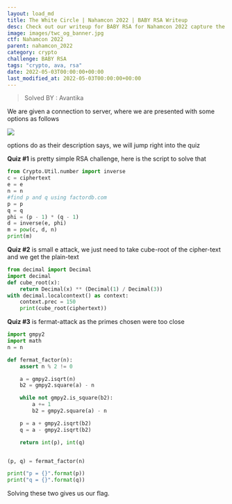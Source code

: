 ```yaml
---
layout: load_md
title: The White Circle | Nahamcon 2022 | BABY RSA Writeup
desc: Check out our writeup for BABY RSA for Nahamcon 2022 capture the flag competition.
image: images/twc_og_banner.jpg
ctf: Nahamcon 2022
parent: nahamcon_2022
category: crypto
challenge: BABY RSA
tags: "crypto, ava, rsa"
date: 2022-05-03T00:00:00+00:00
last_modified_at: 2022-05-03T00:00:00+00:00
---
```



> Solved BY : Avantika

We are given a connection to server, where we are presented with some options as follows

![](https://i.imgur.com/1U1K8a3.png)

options do as their description says, we will jump right into the quiz

**Quiz #1** is pretty simple RSA challenge, here is the script to solve that

```python
from Crypto.Util.number import inverse
c = ciphertext
e = e
n = n
#find p and q using factordb.com
p = p
q = q
phi = (p - 1) * (q - 1)
d = inverse(e, phi)
m = pow(c, d, n)
print(m)
```

**Quiz #2** is small e attack, we just need to take cube-root of the cipher-text and we get the plain-text

```python
from decimal import Decimal
import decimal
def cube_root(x):
    return Decimal(x) ** (Decimal(1) / Decimal(3))
with decimal.localcontext() as context:
    context.prec = 150
    print(cube_root(ciphertext))
```

**Quiz #3** is fermat-attack as the primes chosen were too close

```python
import gmpy2
import math
n = n

def fermat_factor(n):
    assert n % 2 != 0

    a = gmpy2.isqrt(n)
    b2 = gmpy2.square(a) - n

    while not gmpy2.is_square(b2):
        a += 1
        b2 = gmpy2.square(a) - n

    p = a + gmpy2.isqrt(b2)
    q = a - gmpy2.isqrt(b2)

    return int(p), int(q)


(p, q) = fermat_factor(n)

print("p = {}".format(p))
print("q = {}".format(q))
```

Solving these two gives us our flag.


